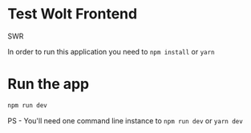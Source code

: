 # Test Wolt Frontend
SWR

In order to run this application you need to `npm install` or `yarn`

# Run the app
```sh
npm run dev
```

PS - You'll need one command line instance to `npm run dev` or `yarn dev`